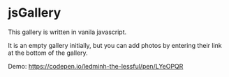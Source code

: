 # jsGallery

This gallery is written in vanila javascript. 

It is an empty gallery initially, but you can add photos by entering their link at the bottom of the gallery.

Demo: https://codepen.io/ledminh-the-lessful/pen/LYeOPQR
